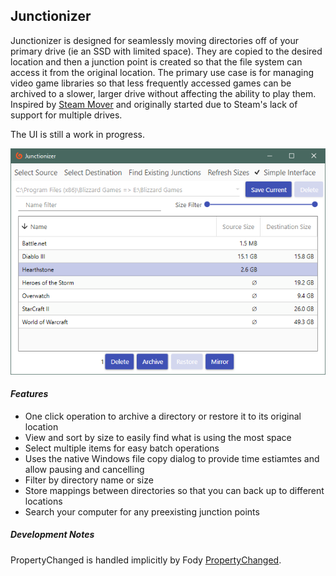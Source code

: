 ## Junctionizer

Junctionizer is designed for seamlessly moving directories off of your primary drive (ie an SSD with limited space). They are copied to the desired location and then a junction point is created so that the file system can access it from the original location. The primary use case is for managing video game libraries so that less frequently accessed games can be archived to a slower, larger drive without affecting the ability to play them. Inspired by [Steam Mover](http://www.traynier.com/software/steammover) and originally started due to Steam's lack of support for multiple drives.

The UI is still a work in progress.

![Image](Junctionizer/Images/blizzard.png)

#### *Features*

- One click operation to archive a directory or restore it to its original location
- View and sort by size to easily find what is using the most space
- Select multiple items for easy batch operations
- Uses the native Windows file copy dialog to provide time estiamtes and allow pausing and cancelling
- Filter by directory name or size
- Store mappings between directories so that you can back up to different locations
- Search your computer for any preexisting junction points


##### Development Notes

PropertyChanged is handled implicitly by Fody [PropertyChanged](https://github.com/Fody/PropertyChanged).